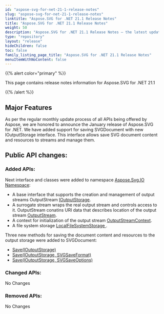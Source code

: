 ```yaml
---
id: "aspose-svg-for-net-21-1-release-notes"
slug: "aspose-svg-for-net-21-1-release-notes"
linktitle: "Aspose.SVG for .NET 21.1 Release Notes"
title: "Aspose.SVG for .NET 21.1 Release Notes"
weight: 50
description: "Aspose.SVG for .NET 21.1 Release Notes – the latest updates and fixes."
type: "repository"
layout: "release"
hideChildren: false
toc: false
family_listing_page_title: "Aspose.SVG for .NET 21.1 Release Notes"
menuItemWithNoContent: false
---
```


{{% alert color="primary" %}}

This page contains release notes information for Aspose.SVG for .NET 21.1

{{% /alert %}}

## **Major Features**

As per the regular monthly update process of all APIs being offered by Aspose, we are honored to announce the January release of Aspose.SVG for .NET.
We have added support for saving SVGDocument with new IOutputStorage interface. This interface allows save SVG document content and resources to streams and manage them.   

## **Public API changes:**

### **Added APIs:**

Next interface and classes were added to namespace [Aspose.Svg.IO Namespace](https://reference.aspose.com/svg/net/aspose.svg.io/):

- A base interface that supports the creation and management of output streams OutputStream [IOutputStorage](https://reference.aspose.com/svg/net/aspose.svg.io/ioutputstorage/).
- A surrogate stream wraps the real output stream and controls access to it. OutputStream conatins URI data that describes location of the output stream [OutputStream](https://reference.aspose.com/svg/net/aspose.svg.io/outputstream/).
- A context for initialization of the output stream [OutputStreamContext](https://reference.aspose.com/svg/net/aspose.svg.io/outputstreamcontext/).
- A file system storage [LocalFileSystemStorage ](https://reference.aspose.com/svg/net/aspose.svg.io/localfilesystemstorage/).

Three new methods for saving the document content and resources to the output storage were added to SVGDocument:
- [Save(IOutputStorage)](https://reference.aspose.com/svg/net/aspose.svg/svgdocument/save/)
- [Save(IOutputStorage, SVGSaveFormat)](https://reference.aspose.com/svg/net/aspose.svg/svgdocument/save/)
- [Save(IOutputStorage, SVGSaveOptions)](https://reference.aspose.com/svg/net/aspose.svg/svgdocument/save/)
### **Changed APIs:**

No Changes

### **Removed APIs:**

No Changes
